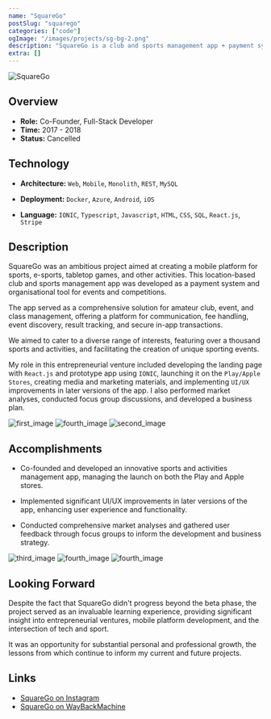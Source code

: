 ```yaml
---
name: "SquareGo"
postSlug: "squarego"
categories: ["code"]
ogImage: "/images/projects/sg-bg-2.png"
description: "SquareGo is a club and sports management app + payment system"
extra: []
---
```


![SquareGo](/images/projects/squarego-banner-3.png)

## Overview

- **Role:** Co-Founder, Full-Stack Developer
- **Time:** 2017 - 2018
- **Status:** Cancelled

## Technology

- **Architecture:** `Web`, `Mobile`, `Monolith`, `REST`, `MySQL`

- **Deployment:** `Docker`, `Azure`, `Android`, `iOS`

- **Language:** `IONIC`, `Typescript`, `Javascript`, `HTML`, `CSS`, `SQL`, `React.js`, `Stripe`

## Description

SquareGo was an ambitious project aimed at creating a mobile platform for sports, e-sports, tabletop games, and other activities. This location-based club and sports management app was developed as a payment system and organisational tool for events and competitions.

The app served as a comprehensive solution for amateur club, event, and class management, offering a platform for communication, fee handling, event discovery, result tracking, and secure in-app transactions.

We aimed to cater to a diverse range of interests, featuring over a thousand sports and activities, and facilitating the creation of unique sporting events.

My role in this entrepreneurial venture included developing the landing page with `React.js` and prototype app using `IONIC`, launching it on the `Play/Apple Stores`, creating media and marketing materials, and implementing `UI/UX` improvements in later versions of the app. I also performed market analyses, conducted focus group discussions, and developed a business plan.

<div class="gap-8 columns-2">
<img class="w-full mb-6 rounded-2" src="/images/projects/squarego/app1.png" alt="first_image">
<img class="w-100 rounded-2" src="/images/projects/squarego/marketing-1.jpg" alt="fourth_image">
<img class="w-100 rounded-2" src="/images/projects/squarego/app2.png" alt="second_image">
</div>

## Accomplishments

- Co-founded and developed an innovative sports and activities management app, managing the launch on both the Play and Apple stores.

- Implemented significant UI/UX improvements in later versions of the app, enhancing user experience and functionality.

- Conducted comprehensive market analyses and gathered user feedback through focus groups to inform the development and business strategy.

<div class="gap-8 columns-3 mt-8">
<img class="w-100 mt-4 rounded-2" src="/images/projects/squarego/app3.png" alt="third_image">
<img class="w-100 rounded-2" src="/images/projects/squarego/app3.jpg" alt="fourth_image">
<img class="w-100 rounded-2" src="/images/projects/squarego/logo.jpg" alt="fourth_image">
</div>

## Looking Forward

Despite the fact that SquareGo didn't progress beyond the beta phase, the project served as an invaluable learning experience, providing significant insight into entrepreneurial ventures, mobile platform development, and the intersection of tech and sport.

It was an opportunity for substantial personal and professional growth, the lessons from which continue to inform my current and future projects.

## Links

- [SquareGo on Instagram](https://www.instagram.com/squaregoapp/)
- [SquareGo on WayBackMachine](https://web.archive.org/web/20180117182438/http://squarego.net/)
